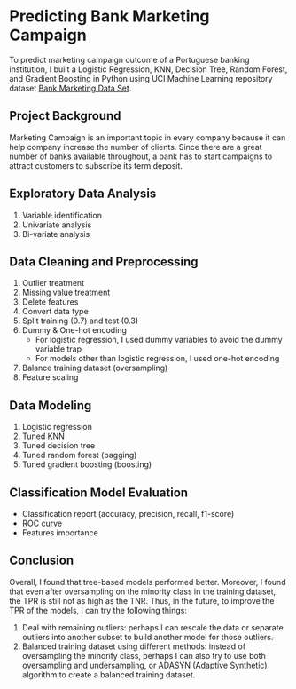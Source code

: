 # Predicting Bank Marketing Campaign
To predict marketing campaign outcome of a Portuguese banking institution, I built a Logistic Regression, KNN, Decision Tree, Random Forest, and Gradient Boosting in Python using UCI Machine Learning repository dataset [Bank Marketing Data Set](https://archive.ics.uci.edu/ml/datasets/Bank+Marketing).
## Project Background
Marketing Campaign is an important topic in every company because it can help company increase the number of clients. Since there are a great number of banks available throughout, a bank has to start campaigns to attract customers to subscribe its term deposit. 
## Exploratory Data Analysis
1. Variable identification
2. Univariate analysis
3. Bi-variate analysis
## Data Cleaning and Preprocessing
1. Outlier treatment
2. Missing value treatment
3. Delete features
4. Convert data type
5. Split training (0.7) and test (0.3)
6. Dummy & One-hot encoding
   - For logistic regression, I used dummy variables to avoid the dummy variable trap
   - For models other than logistic regression, I used one-hot encoding
7. Balance training dataset (oversampling)
8. Feature scaling
## Data Modeling
1. Logistic regression
2. Tuned KNN
3. Tuned decision tree
4. Tuned random forest (bagging)
5. Tuned gradient boosting (boosting)
## Classification Model Evaluation
   - Classification report (accuracy, precision, recall, f1-score)
   - ROC curve
   - Features importance
## Conclusion
Overall, I found that tree-based models performed better. Moreover, I found that even after oversampling on the minority class in the training dataset, the TPR is still not as high as the TNR. Thus, in the future, to improve the TPR of the models, I can try the following things: 
1. Deal with remaining outliers: perhaps I can rescale the data or separate outliers into another subset to build another model for those outliers.
2. Balanced training dataset using different methods: instead of oversampling the minority class, perhaps I can also try to use both oversampling and undersampling, or ADASYN (Adaptive Synthetic) algorithm to create a balanced training dataset.

